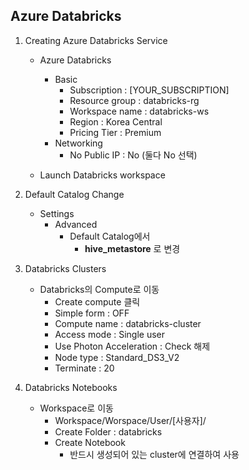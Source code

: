 ## Azure Databricks

1. Creating Azure Databricks Service

    - Azure Databricks 
        - Basic
            - Subscription : [YOUR_SUBSCRIPTION]
            - Resource group : databricks-rg
            - Workspace name : databricks-ws
            - Region : Korea Central
            - Pricing Tier : Premium
        - Networking
            - No Public IP : No (둘다 No 선택)
        
    - Launch Databricks workspace


2. Default Catalog Change

    - Settings
        - Advanced
            - Default Catalog에서
                - **hive_metastore** 로 변경

3. Databricks Clusters

    - Databricks의 Compute로 이동
        - Create compute 클릭
        - Simple form : OFF
        - Compute name : databricks-cluster
        - Access mode : Single user
        - Use Photon Acceleration : Check 해제
        - Node type : Standard_DS3_V2
        - Terminate : 20

4. Databricks Notebooks

    - Workspace로 이동
        - Workspace/Worspace/User/[사용자]/
        - Create Folder : databricks
        - Create Notebook
            - 반드시 생성되어 있는 cluster에 연결하여 사용
        